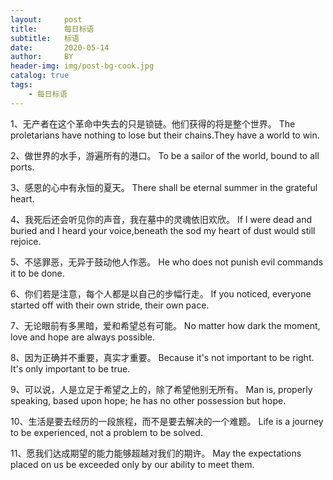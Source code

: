 ```yaml
---
layout:     post
title:      每日标语
subtitle:   标语
date:       2020-05-14
author:     BY
header-img: img/post-bg-cook.jpg
catalog: true
tags:
    - 每日标语
---
```


1、无产者在这个革命中失去的只是锁链。他们获得的将是整个世界。
The proletarians have nothing to lose but their chains.They have a world to win.

2、做世界的水手，游遍所有的港口。
To be a sailor of the world, bound to all ports.

3、感恩的心中有永恒的夏天。
There shall be eternal summer in the grateful heart.

4、我死后还会听见你的声音，我在墓中的灵魂依旧欢欣。
If I were dead and buried and I heard your voice,beneath the sod my heart of dust would still rejoice.

5、不惩罪恶，无异于鼓动他人作恶。
He who does not punish evil commands it to be done.

6、你们若是注意，每个人都是以自己的步幅行走。
If you noticed, everyone started off with their own stride, their own pace.

7、无论眼前有多黑暗，爱和希望总有可能。
No matter how dark the moment, love and hope are always possible.

8、因为正确并不重要，真实才重要。
Because it's not important to be right. It's only important to be true.

9、可以说，人是立足于希望之上的，除了希望他别无所有。
Man is, properly speaking, based upon hope; he has no other possession but hope.

10、生活是要去经历的一段旅程，而不是要去解决的一个难题。
Life is a journey to be experienced, not a problem to be solved.

11、愿我们达成期望的能力能够超越对我们的期许。
May the expectations placed on us be exceeded only by our ability to meet them.